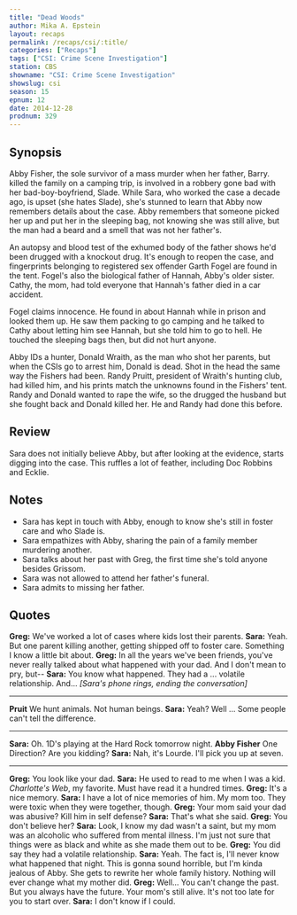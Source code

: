 ```yaml
---
title: "Dead Woods"
author: Mika A. Epstein
layout: recaps
permalink: /recaps/csi/:title/
categories: ["Recaps"]
tags: ["CSI: Crime Scene Investigation"]
station: CBS
showname: "CSI: Crime Scene Investigation"
showslug: csi
season: 15
epnum: 12
date: 2014-12-28
prodnum: 329
---
```


## Synopsis

Abby Fisher, the sole survivor of a mass murder when her father, Barry. killed the family on a camping trip, is involved in a robbery gone bad with her bad-boy-boyfriend, Slade. While Sara, who worked the case a decade ago, is upset (she hates Slade), she's stunned to learn that Abby now remembers details about the case. Abby remembers that someone picked her up and put her in the sleeping bag, not knowing she was still alive, but the man had a beard and a smell that was not her father's.

An autopsy and blood test of the exhumed body of the father shows he'd been drugged with a knockout drug. It's enough to reopen the case, and fingerprints belonging to registered sex offender Garth Fogel are found in the tent. Fogel's also the biological father of Hannah, Abby's older sister. Cathy, the mom, had told everyone that Hannah's father died in a car accident.

Fogel claims innocence. He found in about Hannah while in prison and looked them up. He saw them packing to go camping and he talked to Cathy about letting him see Hannah, but she told him to go to hell. He touched the sleeping bags then, but did not hurt anyone.

Abby IDs a hunter, Donald Wraith, as the man who shot her parents, but when the CSIs go to arrest him, Donald is dead. Shot in the head the same way the Fishers had been. Randy Pruitt, president of Wraith's hunting club, had killed him, and his prints match the unknowns found in the Fishers' tent. Randy and Donald wanted to rape the wife, so the drugged the husband but she fought back and Donald killed her. He and Randy had done this before.

## Review

Sara does not initially believe Abby, but after looking at the evidence, starts digging into the case. This ruffles a lot of feather, including Doc Robbins and Ecklie.

## Notes

* Sara has kept in touch with Abby, enough to know she's still in foster care and who Slade is.
* Sara empathizes with Abby, sharing the pain of a family member murdering another.
* Sara talks about her past with Greg, the first time she's told anyone besides Grissom.
* Sara was not allowed to attend her father's funeral.
* Sara admits to missing her father.

## Quotes

**Greg:** We've worked a lot of cases where kids lost their parents.
**Sara:** Yeah. But one parent killing another, getting shipped off to foster care. Something I know a little bit about.
**Greg:** In all the years we've been friends, you've never really talked about what happened with your dad. And I don't mean to pry, but--
**Sara:** You know what happened. They had a ... volatile relationship. And... *[Sara's phone rings, ending the conversation]*

- - -

**Pruit** We hunt animals. Not human beings.
**Sara:** Yeah? Well ... Some people can't tell the difference.

- - -

**Sara:** Oh. 1D's playing at the Hard Rock tomorrow night.
**Abby Fisher** One Direction? Are you kidding?
**Sara:** Nah, it's Lourde. I'll pick you up at seven.

- - -

**Greg:** You look like your dad.
**Sara:** He used to read to me when I was a kid. *Charlotte's Web*, my favorite. Must have read it a hundred times.
**Greg:** It's a nice memory.
**Sara:** I have a lot of nice memories of him. My mom too. They were toxic when they were together, though.
**Greg:** Your mom said your dad was abusive? Kill him in self defense?
**Sara:** That's what she said.
**Greg:** You don't believe her?
**Sara:** Look, I know my dad wasn't a saint, but my mom was an alcoholic who suffered from mental illness. I'm just not sure that things were as black and white as she made them out to be.
**Greg:** You did say they had a volatile relationship.
**Sara:** Yeah. The fact is, I'll never know what happened that night. This is gonna sound horrible, but I'm kinda jealous of Abby. She gets to rewrite her whole family history. Nothing will ever change what my mother did.
**Greg:** Well... You can't change the past. But you always have the future. Your mom's still alive. It's not too late for you to start over.
**Sara:** I don't know if I could.
